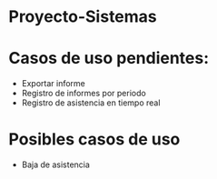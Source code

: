 # Proyecto-Sistemas

# Casos de uso pendientes:
- Exportar informe
- Registro de informes por periodo
- Registro de asistencia en tiempo real

# Posibles casos de uso
- Baja de asistencia
